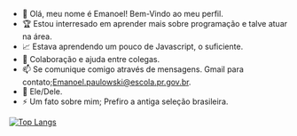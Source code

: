 - 👋 Olá, meu nome é Emanoel! Bem-Vindo ao meu perfil.
- 🏆 Estou interresado em aprender mais sobre programação e talve atuar na área.
- 📈 Estava aprendendo um pouco de Javascript, o suficiente.
- 🤝 Colaboração e ajuda entre colegas.
- 📫 Se comunique comigo através de mensagens. Gmail para contato;Emanoel.paulowski@escola.pr.gov.br.
- 💸 Ele/Dele.
- ⚡ Um fato sobre mim; Prefiro a antiga seleção brasileira.

<!---
emanoel-alexandre/emanoel-alexandre is a ✨ special ✨ repository because its `README.md` (this file) appears on your GitHub profile.
You can click the Preview link to take a look at your changes.
--->
[![Top Langs](https://github-readme-stats.vercel.app/api/top-langs/?username=lucasgfaj&layout=compact&theme=radical)](https://github.com/anuraghazra/github-readme-stats)
